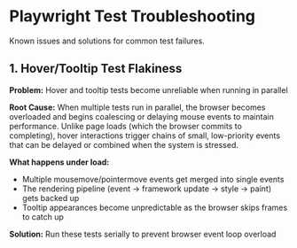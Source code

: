 # Playwright Test Troubleshooting

Known issues and solutions for common test failures.

## 1. Hover/Tooltip Test Flakiness

**Problem:** Hover and tooltip tests become unreliable when running in parallel

**Root Cause:** When multiple tests run in parallel, the browser becomes overloaded and begins coalescing or delaying mouse events to maintain performance. Unlike page loads (which the browser commits to completing), hover interactions trigger chains of small, low-priority events that can be delayed or combined when the system is stressed.

**What happens under load:**
- Multiple mousemove/pointermove events get merged into single events
- The rendering pipeline (event → framework update → style → paint) gets backed up
- Tooltip appearances become unpredictable as the browser skips frames to catch up

**Solution:** Run these tests serially to prevent browser event loop overload
